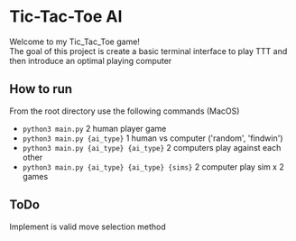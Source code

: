 <h1>Tic-Tac-Toe AI</h1>
<p>
  Welcome to my Tic_Tac_Toe game! <br>
  The goal of this project is create a basic terminal interface to play TTT and then introduce an optimal playing computer
</p>
<h2>How to run</h2>
<p>From the root directory use the following commands (MacOS)</p>
<ul>
  <li><code>python3 main.py</code> 2 human player game</li>
  <li><code>python3 main.py {ai_type}</code> 1 human vs computer ('random', 'findwin')</li>
  <li><code>python3 main.py {ai_type} {ai_type}</code> 2 computers play against each other</li>
  <li><code>python3 main.py {ai_type} {ai_type} {sims}</code> 2 computer play sim x 2 games</li>

</ul>
<h2>ToDo</h2>
<p>Implement is valid move selection method</p>
